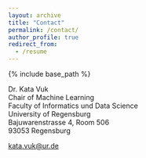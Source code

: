 ```yaml
---
layout: archive
title: "Contact"
permalink: /contact/
author_profile: true
redirect_from:
  - /resume
---
```


{% include base_path %}

Dr. Kata Vuk\
Chair of Machine Learning\
Faculty of Informatics und Data Science\
University of Regensburg\
Bajuwarenstrasse 4, Room 506\
93053 Regensburg

<kata.vuk@ur.de>
